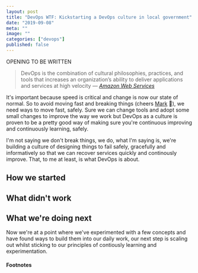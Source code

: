 ```yaml
---
layout: post
title: "DevOps WTF: Kickstarting a DevOps culture in local government"
date: "2019-09-08"
meta: ""
image: ""
categories: ["devops"]
published: false
---
```


OPENING TO BE WRITTEN

> DevOps is the combination of cultural philosophies, practices, and tools that increases an organization’s ability to deliver applications and services at high velocity
<cite>&mdash; [Amazon Web Services][aws-blog]</cite>

It's important because speed is critical and change is now our state of normal. So to avoid moving fast and breaking things (cheers [Mark][mark] 🤮), we need ways to move fast, safely. Sure we can change tools and adopt some small changes to improve the way we work but DevOps as a culture is proven to be a pretty good way of making sure you're continuous improving and continuously learning, safely.

I'm not saying we don't break things, we do, what I'm saying is, we're building a culture of designing things to fail safely, gracefully and informatively so that we can recover services quickly and continously improve. That, to me at least, is what DevOps is about.

## How we started



## What didn't work



## What we're doing next

Now we're at a point where we've experimented with a few concepts and have found ways to build them into our daily work, our next step is scaling out whilst sticking to our principles of contiously learning and experimentation.


#### Footnotes

[lgss]: https://www.lgss.co.uk
[lgss-digital]: https://www.lgss-digital.co.uk
[mark]: https://en.wikipedia.org/wiki/Mark_Zuckerberg
[aws-blog]: https://aws.amazon.com/devops/what-is-devops/






